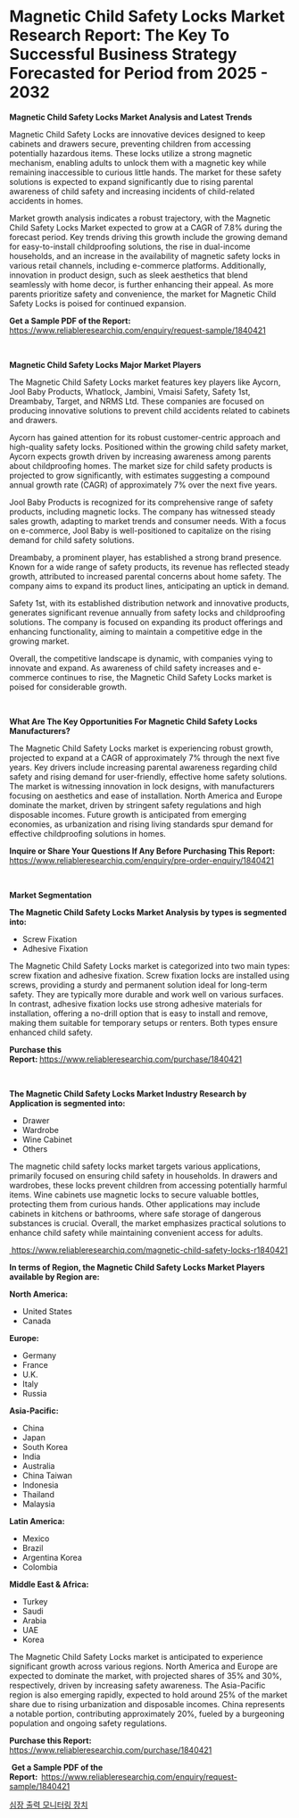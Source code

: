 <p><h1>Magnetic Child Safety Locks Market Research Report: The Key To Successful Business Strategy Forecasted for Period from 2025 - 2032</h1></p><p><strong>Magnetic Child Safety Locks Market Analysis and Latest Trends</strong></p>
<p><p>Magnetic Child Safety Locks are innovative devices designed to keep cabinets and drawers secure, preventing children from accessing potentially hazardous items. These locks utilize a strong magnetic mechanism, enabling adults to unlock them with a magnetic key while remaining inaccessible to curious little hands. The market for these safety solutions is expected to expand significantly due to rising parental awareness of child safety and increasing incidents of child-related accidents in homes. </p><p>Market growth analysis indicates a robust trajectory, with the Magnetic Child Safety Locks Market expected to grow at a CAGR of 7.8% during the forecast period. Key trends driving this growth include the growing demand for easy-to-install childproofing solutions, the rise in dual-income households, and an increase in the availability of magnetic safety locks in various retail channels, including e-commerce platforms. Additionally, innovation in product design, such as sleek aesthetics that blend seamlessly with home decor, is further enhancing their appeal. As more parents prioritize safety and convenience, the market for Magnetic Child Safety Locks is poised for continued expansion.</p></p>
<p><strong>Get a Sample PDF of the Report:&nbsp;</strong> <a href="https://www.reliableresearchiq.com/enquiry/request-sample/1840421?utm_campaign=99&utm_medium=2&utm_source=Github&utm_content=ia&utm_term=10022025&utm_id=magnetic-child-safety-locks">https://www.reliableresearchiq.com/enquiry/request-sample/1840421</a></p>
<p>&nbsp;</p>
<p><strong>Magnetic Child Safety Locks Major Market Players</strong></p>
<p><p>The Magnetic Child Safety Locks market features key players like Aycorn, Jool Baby Products, Whatlock, Jambini, Vmaisi Safety, Safety 1st, Dreambaby, Target, and NRMS Ltd. These companies are focused on producing innovative solutions to prevent child accidents related to cabinets and drawers.</p><p>Aycorn has gained attention for its robust customer-centric approach and high-quality safety locks. Positioned within the growing child safety market, Aycorn expects growth driven by increasing awareness among parents about childproofing homes. The market size for child safety products is projected to grow significantly, with estimates suggesting a compound annual growth rate (CAGR) of approximately 7% over the next five years.</p><p>Jool Baby Products is recognized for its comprehensive range of safety products, including magnetic locks. The company has witnessed steady sales growth, adapting to market trends and consumer needs. With a focus on e-commerce, Jool Baby is well-positioned to capitalize on the rising demand for child safety solutions.</p><p>Dreambaby, a prominent player, has established a strong brand presence. Known for a wide range of safety products, its revenue has reflected steady growth, attributed to increased parental concerns about home safety. The company aims to expand its product lines, anticipating an uptick in demand.</p><p>Safety 1st, with its established distribution network and innovative products, generates significant revenue annually from safety locks and childproofing solutions. The company is focused on expanding its product offerings and enhancing functionality, aiming to maintain a competitive edge in the growing market.</p><p>Overall, the competitive landscape is dynamic, with companies vying to innovate and expand. As awareness of child safety increases and e-commerce continues to rise, the Magnetic Child Safety Locks market is poised for considerable growth.</p></p>
<p>&nbsp;</p>
<p><strong>What Are The Key Opportunities For Magnetic Child Safety Locks Manufacturers?</strong></p>
<p><p>The Magnetic Child Safety Locks market is experiencing robust growth, projected to expand at a CAGR of approximately 7% through the next five years. Key drivers include increasing parental awareness regarding child safety and rising demand for user-friendly, effective home safety solutions. The market is witnessing innovation in lock designs, with manufacturers focusing on aesthetics and ease of installation. North America and Europe dominate the market, driven by stringent safety regulations and high disposable incomes. Future growth is anticipated from emerging economies, as urbanization and rising living standards spur demand for effective childproofing solutions in homes.</p></p>
<p><strong>Inquire or Share Your Questions If Any Before Purchasing This Report:</strong> <a href="https://www.reliableresearchiq.com/enquiry/pre-order-enquiry/1840421?utm_campaign=99&utm_medium=2&utm_source=Github&utm_content=ia&utm_term=10022025&utm_id=magnetic-child-safety-locks">https://www.reliableresearchiq.com/enquiry/pre-order-enquiry/1840421</a></p>
<p>&nbsp;</p>
<p><strong>Market Segmentation</strong></p>
<p><strong>The Magnetic Child Safety Locks Market Analysis by types is segmented into:</strong></p>
<p><ul><li>Screw Fixation</li><li>Adhesive Fixation</li></ul></p>
<p><p>The Magnetic Child Safety Locks market is categorized into two main types: screw fixation and adhesive fixation. Screw fixation locks are installed using screws, providing a sturdy and permanent solution ideal for long-term safety. They are typically more durable and work well on various surfaces. In contrast, adhesive fixation locks use strong adhesive materials for installation, offering a no-drill option that is easy to install and remove, making them suitable for temporary setups or renters. Both types ensure enhanced child safety.</p></p>
<p><strong>Purchase this Report:&nbsp;</strong><a href="https://www.reliableresearchiq.com/purchase/1840421?utm_campaign=99&utm_medium=2&utm_source=Github&utm_content=ia&utm_term=10022025&utm_id=magnetic-child-safety-locks">https://www.reliableresearchiq.com/purchase/1840421</a></p>
<p>&nbsp;</p>
<p><strong>The Magnetic Child Safety Locks Market Industry Research by Application is segmented into:</strong></p>
<p><ul><li>Drawer</li><li>Wardrobe</li><li>Wine Cabinet</li><li>Others</li></ul></p>
<p><p>The magnetic child safety locks market targets various applications, primarily focused on ensuring child safety in households. In drawers and wardrobes, these locks prevent children from accessing potentially harmful items. Wine cabinets use magnetic locks to secure valuable bottles, protecting them from curious hands. Other applications may include cabinets in kitchens or bathrooms, where safe storage of dangerous substances is crucial. Overall, the market emphasizes practical solutions to enhance child safety while maintaining convenient access for adults.</p></p>
<p><a href="https://www.reliableresearchiq.com/magnetic-child-safety-locks-r1840421?utm_campaign=99&utm_medium=2&utm_source=Github&utm_content=ia&utm_term=10022025&utm_id=magnetic-child-safety-locks">&nbsp;https://www.reliableresearchiq.com/magnetic-child-safety-locks-r1840421</a></p>
<p><strong>In terms of Region, the Magnetic Child Safety Locks Market Players available by Region are:</strong></p>
<p>
    <p> <strong> North America: </strong>
        <ul>
            <li>United States</li>
            <li>Canada</li>
        </ul>
        </p> 
    <p> <strong> Europe: </strong>
        <ul>
            <li>Germany</li>
            <li>France</li>
            <li>U.K.</li>
            <li>Italy</li>
            <li>Russia</li>
        </ul>
        </p> 
    <p> <strong> Asia-Pacific: </strong>
        <ul>
            <li>China</li>
            <li>Japan</li>
            <li>South Korea</li>
            <li>India</li>
            <li>Australia</li>
            <li>China Taiwan</li>
            <li>Indonesia</li>
            <li>Thailand</li>
            <li>Malaysia</li>
        </ul>
        </p> 
    <p> <strong> Latin America: </strong>
        <ul>
            <li>Mexico</li>
            <li>Brazil</li>
            <li>Argentina Korea</li>
            <li>Colombia</li>
        </ul>
        </p> 
    <p> <strong> Middle East & Africa: </strong>
        <ul>
            <li>Turkey</li>
            <li>Saudi</li>
            <li>Arabia</li>
            <li>UAE</li>
            <li>Korea</li>
        </ul>
    </p>
    </p>
<p><p>The Magnetic Child Safety Locks market is anticipated to experience significant growth across various regions. North America and Europe are expected to dominate the market, with projected shares of 35% and 30%, respectively, driven by increasing safety awareness. The Asia-Pacific region is also emerging rapidly, expected to hold around 25% of the market share due to rising urbanization and disposable incomes. China represents a notable portion, contributing approximately 20%, fueled by a burgeoning population and ongoing safety regulations.</p></p>
<p><strong>Purchase this Report: </strong><a href="https://www.reliableresearchiq.com/purchase/1840421?utm_campaign=99&utm_medium=2&utm_source=Github&utm_content=ia&utm_term=10022025&utm_id=magnetic-child-safety-locks">https://www.reliableresearchiq.com/purchase/1840421</a></p>
<p>&nbsp;<strong>Get a Sample PDF of the Report:&nbsp;&nbsp;</strong><a href="https://www.reliableresearchiq.com/enquiry/request-sample/1840421?utm_campaign=99&utm_medium=2&utm_source=Github&utm_content=ia&utm_term=10022025&utm_id=magnetic-child-safety-locks">https://www.reliableresearchiq.com/enquiry/request-sample/1840421</a></p>
<p><strong></strong></p>
<p><p><a href="https://github.com/sougarounis/Market-Research-Report-List-7/blob/main/358437636383.md?utm_campaign=99&utm_medium=2&utm_source=Github&utm_content=ia&utm_term=10022025&utm_id=magnetic-child-safety-locks">심장 출력 모니터링 장치</a></p></p>